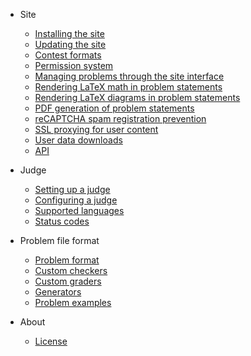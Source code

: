 - Site
  - [Installing the site](site/installation.md)
  - [Updating the site](site/updating.md)
  - [Contest formats](site/contest_formats.md)
  - [Permission system](site/permission_system.md)
  - [Managing problems through the site interface](site/managing_problems.md)
  - [Rendering LaTeX math in problem statements](site/mathoid.md)
  - [Rendering LaTeX diagrams in problem statements](site/texoid.md)
  - [PDF generation of problem statements](site/pdfoid.md)
  - [reCAPTCHA spam registration prevention](site/recaptcha.md)
  - [SSL proxying for user content](site/ssl_content_proxy.md)
  - [User data downloads](site/user_data_download.md)
  - [API](site/api.md)

- Judge
  - [Setting up a judge](judge/setting_up_a_judge.md)
  - [Configuring a judge](judge/judge_configuration.md)
  - [Supported languages](judge/supported_languages.md)
  - [Status codes](judge/status_codes.md)

- Problem file format
  - [Problem format](problem_format/problem_format.md)
  - [Custom checkers](problem_format/custom_checkers.md)
  - [Custom graders](problem_format/custom_graders.md)
  - [Generators](problem_format/generator.md)
  - [Problem examples](problem_format/problem_examples.md)

- About
  - [License](about/LICENSE.md)
